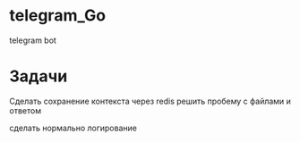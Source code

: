 # telegram_Go
 telegram bot



# Задачи
Сделать сохранение контекста через redis
решить пробему с файлами и ответом 

сделать нормально логирование 